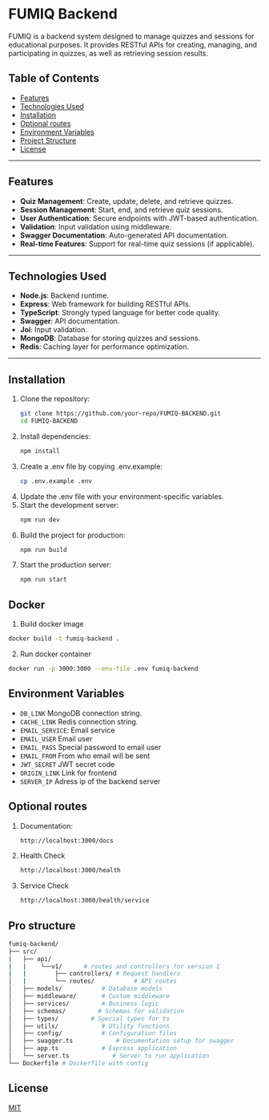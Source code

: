 # FUMIQ Backend

FUMIQ is a backend system designed to manage quizzes and sessions for educational purposes. It provides RESTful APIs for creating, managing, and participating in quizzes, as well as retrieving session results.

## Table of Contents

- [Features](#features)
- [Technologies Used](#technologies-used)
- [Installation](#installation)
- [Optional routes](#optional-routes)
- [Environment Variables](#environment-variables)
- [Project Structure](#project-structure)
- [License](#license)

---

## Features

- **Quiz Management**: Create, update, delete, and retrieve quizzes.
- **Session Management**: Start, end, and retrieve quiz sessions.
- **User Authentication**: Secure endpoints with JWT-based authentication.
- **Validation**: Input validation using middleware.
- **Swagger Documentation**: Auto-generated API documentation.
- **Real-time Features**: Support for real-time quiz sessions (if applicable).

---

## Technologies Used

- **Node.js**: Backend runtime.
- **Express**: Web framework for building RESTful APIs.
- **TypeScript**: Strongly typed language for better code quality.
- **Swagger**: API documentation.
- **Joi**: Input validation.
- **MongoDB**: Database for storing quizzes and sessions.
- **Redis**: Caching layer for performance optimization.

---

## Installation

1. Clone the repository:
   ```bash
   git clone https://github.com/your-repo/FUMIQ-BACKEND.git
   cd FUMIQ-BACKEND
   ```
2. Install dependencies:
   ```bash
   npm install
   ```
3. Create a .env file by copying .env.example:
   ```bash
   cp .env.example .env
   ```
4. Update the .env file with your environment-specific variables.
5. Start the development server:
   ```bash
   npm run dev
   ```
6. Build the project for production:
   ```bash
   npm run build
   ```
7. Start the production server:
   ```bash
   npm run start
   ```

## Docker

1.  Build docker image

```bash
docker build -t fumiq-backend .
```

2. Run docker container

```bash
docker run -p 3000:3000 --env-file .env fumiq-backend
```

## Environment Variables

- `DB_LINK` MongoDB connection string.
- `CACHE_LINK` Redis connection string.
- `EMAIL_SERVICE`: Email service
- `EMAIL_USER` Email user
- `EMAIL_PASS` Special password to email user
- `EMAIL_FROM` From who email will be sent
- `JWT_SECRET` JWT secret code
- `ORIGIN_LINK` Link for frontend
- `SERVER_IP` Adress ip of the backend server

## Optional routes

1. Documentation:
   ```bash
   http://localhost:3000/docs
   ```
2. Health Check
   ```bash
   http://localhost:3000/health
   ```
3. Service Check
   ```bash
   http://localhost:3000/health/service
   ```

## Pro structure

```bash
fumiq-backend/
├── src/
|   ├── api/
|   |    └──v1/      # routes and controllers for version 1
|   |        ├── controllers/ # Request handlers
│   |        └── routes/           # API routes
│   ├── models/           # Database models
│   ├── middleware/       # Custom middleware
│   ├── services/         # Business logic
│   ├── schemas/         # Schemas for validation
│   ├── types/         # Special types for ts
│   ├── utils/            # Utility functions
│   ├── config/           # Configuration files
│   ├── swagger.ts            # Documentation setup for swagger
│   ├── app.ts            # Express application
│   └── server.ts            # Server to run application
└── Dockerfile # Dockerfile with config
```

## License

[MIT](https://choosealicense.com/licenses/mit/)
